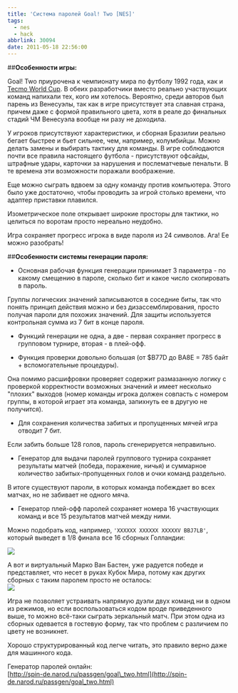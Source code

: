 ```yaml
---
title: 'Система паролей Goal! Two [NES]'
tags:
  - nes
  - hack
abbrlink: 30094
date: 2011-05-18 22:56:00
---
```


##**Особенности игры:**  

Goal! Two приурочена к чемпионату мира по футболу 1992 года, как и [Tecmo World Cup](http://spiiin.livejournal.com/33614.html). В обеих разработчики вместо реально участвующих команд напихали тех, кого им хотелось. Вероятно, среди авторов был парень из Венесуэлы, так как в игре присутствует эта славная страна, причем даже с формой правильного цвета, хотя в реале до финальных стадий ЧМ Венесуэла вообще ни разу не доходила.

У игроков присутствуют характеристики, и сборная Бразилии реально бегает быстрее и бьет сильнее, чем, например, колумбийцы. Можно делать замены и выбирать тактику для команды. В игре соблюдаются почти все правила настоящего футбола - присутствуют офсайды, штрафные удары, карточки за нарушения и послематчевые пенальти. В те времена эти возможности поражали воображение.   

Еще можно сыграть вдвоем за одну команду против компьютера. Этого было уже достаточно, чтобы проводить за игрой столько времени, что адаптер приставки плавился.  

Изометрическое поле открывает широкие просторы для тактики, но целиться по воротам просто нереально неудобно.  

Игра сохраняет прогресс игрока в виде пароля из 24 символов. Ага! Ее можно разобрать!  

##**Особенности системы генерации пароля:**  

- Основная рабочая функция генерации принимает 3 параметра - по какому смещению в пароле, сколько бит и какое число скопировать в пароль. 

Группы логических значений записываются в соседние биты, так что понять принцип действия можно и без дизассемблирования, просто получая пароли для похожих значений. Для защиты используется контрольная сумма из 7 бит в конце пароля.  
  
- Функций генерации не одна, а две - первая сохраняет прогресс в групповом турнире, вторая - в плей-офф.  
  
- Функция проверки довольно большая (от $B77D до BA8E = 785 байт + вспомогательные процедуры).

Она помимо расшифровки проверяет содержит размазанную логику с проверкой корректности возможных значений и имеет несколько "плохих" выходов (номер команды игрока должен совпасть с номером группы, в которой играет эта команда, запихнуть ее в другую не получится).  
  
- Для сохранения количества забитых и пропущенных мячей игра отводит 7 бит. 

Если забить больше 128 голов, пароль сгенерируется неправильно.  
  
- Генератор для выдачи паролей группового турнира сохраняет результаты матчей (победа, поражение, ничья) и суммарное количество забитых-пропущенных голов и очки команд раздельно.

В итоге существуют пароли, в которых команда побеждает во всех матчах, но не забивает не одного мяча.  

- Генератор плей-офф паролей сохраняет номера 16 участвующих команд и все 15 результатов матчей между ними. 

Можно подобрать код, например, `'XXXXXX XXXXXX XXXXXV BBJ7LB'`, который выведет в 1/8 финала все 16 сборных Голландии:   

[![](http://pics.livejournal.com/spiiin/pic/0001h3t3)](http://pics.livejournal.com/spiiin/pic/0001h3t3/)

А вот и виртуальный Марко Ван Бастен, уже радуется победе и представляет, что несет в руках Кубок Мира, потому как других сборных с таким паролем просто не осталось:  
[![](http://pics.livejournal.com/spiiin/pic/0001k4b1)](http://pics.livejournal.com/spiiin/pic/0001k4b1/)  
  
Игра не позволяет устраивать напрямую дуэли двух команд ни в одном из режимов, но если воспользоваться кодом вроде приведенного выше, то можно всё-таки сыграть зеркальный матч. При этом одна из сборных одевается в гостевую форму, так что проблем с различием по цвету не возникнет.  
  
Хорошо структурированный код легче читать, это правило верно даже для машинного кода.  
  
Генератор паролей онлайн:  
[http://spin-de.narod.ru/passgen/goal\_two.html](http://spin-de.narod.ru/passgen/goal_two.html)